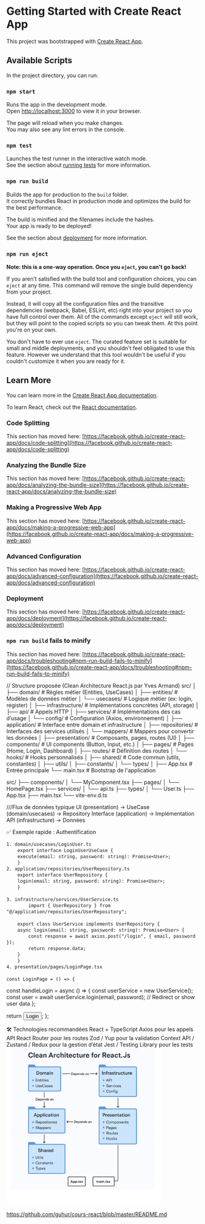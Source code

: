 # Getting Started with Create React App

This project was bootstrapped with [Create React App](https://github.com/facebook/create-react-app).

## Available Scripts

In the project directory, you can run:

### `npm start`

Runs the app in the development mode.\
Open [http://localhost:3000](http://localhost:3000) to view it in your browser.

The page will reload when you make changes.\
You may also see any lint errors in the console.

### `npm test`

Launches the test runner in the interactive watch mode.\
See the section about [running tests](https://facebook.github.io/create-react-app/docs/running-tests) for more information.

### `npm run build`

Builds the app for production to the `build` folder.\
It correctly bundles React in production mode and optimizes the build for the best performance.

The build is minified and the filenames include the hashes.\
Your app is ready to be deployed!

See the section about [deployment](https://facebook.github.io/create-react-app/docs/deployment) for more information.

### `npm run eject`

**Note: this is a one-way operation. Once you `eject`, you can't go back!**

If you aren't satisfied with the build tool and configuration choices, you can `eject` at any time. This command will remove the single build dependency from your project.

Instead, it will copy all the configuration files and the transitive dependencies (webpack, Babel, ESLint, etc) right into your project so you have full control over them. All of the commands except `eject` will still work, but they will point to the copied scripts so you can tweak them. At this point you're on your own.

You don't have to ever use `eject`. The curated feature set is suitable for small and middle deployments, and you shouldn't feel obligated to use this feature. However we understand that this tool wouldn't be useful if you couldn't customize it when you are ready for it.

## Learn More

You can learn more in the [Create React App documentation](https://facebook.github.io/create-react-app/docs/getting-started).

To learn React, check out the [React documentation](https://reactjs.org/).

### Code Splitting

This section has moved here: [https://facebook.github.io/create-react-app/docs/code-splitting](https://facebook.github.io/create-react-app/docs/code-splitting)

### Analyzing the Bundle Size

This section has moved here: [https://facebook.github.io/create-react-app/docs/analyzing-the-bundle-size](https://facebook.github.io/create-react-app/docs/analyzing-the-bundle-size)

### Making a Progressive Web App

This section has moved here: [https://facebook.github.io/create-react-app/docs/making-a-progressive-web-app](https://facebook.github.io/create-react-app/docs/making-a-progressive-web-app)

### Advanced Configuration

This section has moved here: [https://facebook.github.io/create-react-app/docs/advanced-configuration](https://facebook.github.io/create-react-app/docs/advanced-configuration)

### Deployment

This section has moved here: [https://facebook.github.io/create-react-app/docs/deployment](https://facebook.github.io/create-react-app/docs/deployment)

### `npm run build` fails to minify

This section has moved here: [https://facebook.github.io/create-react-app/docs/troubleshooting#npm-run-build-fails-to-minify](https://facebook.github.io/create-react-app/docs/troubleshooting#npm-run-build-fails-to-minify)

// Structure proposée (Clean Architecture React.js par Yves Armand)
src/
│
├── domain/                # Règles métier (Entities, UseCases)
│   ├── entities/          # Modèles de données métier
│   └── usecases/          # Logique métier (ex: login, register)
│
├── infrastructure/        # Implémentations concrètes (API, storage)
│   ├── api/               # Appels HTTP
│   ├── services/          # Implémentations des cas d’usage
│   └── config/            # Configuration (Axios, environnement)
│
├── application/           # Interface entre domain et infrastructure
│   ├── repositories/      # Interfaces des services utilisés
│   └── mappers/           # Mappers pour convertir les données
│
├── presentation/          # Composants, pages, routes (UI)
│   ├── components/        # UI components (Button, Input, etc.)
│   ├── pages/             # Pages (Home, Login, Dashboard)
│   ├── routes/            # Définition des routes
│   └── hooks/             # Hooks personnalisés
│
├── shared/                # Code commun (utils, constantes)
│   ├── utils/
│   ├── constants/
│   └── types/
│
├── App.tsx                # Entrée principale
└── main.tsx               # Bootstrap de l'application

src/
├── components/
│   └── MyComponent.tsx
├── pages/
│   └── HomePage.tsx
├── services/
│   └── api.ts
├── types/
│   └── User.ts
├── App.tsx
├── main.tsx
└── vite-env.d.ts


///Flux de données typique
UI (presentation) → UseCase (domain/usecases) → Repository Interface (application) 
→ Implémentation API (infrastructure) → Données


✅ Exemple rapide : Authentification

    1. domain/usecases/LoginUser.ts
        export interface LoginUserUseCase {
        execute(email: string, password: string): Promise<User>;
        }
    2. application/repositories/UserRepository.ts
        export interface UserRepository {
        login(email: string, password: string): Promise<User>;
        }

    3. infrastructure/services/UserService.ts
            import { UserRepository } from "@/application/repositories/UserRepository";

        export class UserService implements UserRepository {
        async login(email: string, password: string): Promise<User> {
            const response = await axios.post("/login", { email, password });
            return response.data;
        }
        }
    4. presentation/pages/LoginPage.tsx

    const LoginPage = () => {
  const handleLogin = async () => {
    const userService = new UserService();
    const user = await userService.login(email, password);
    // Redirect or show user data
  };

  return <button onClick={handleLogin}>Login</button>;
};

🛠️ Technologies recommandées
    React + TypeScript
    Axios pour les appels API
    React Router pour les routes
    Zod / Yup pour la validation
    Context API / Zustand / Redux pour la gestion d’état
    Jest / Testing Library pour les tests
![alt text](image.png)

https://github.com/guhur/cours-react/blob/master/README.md


